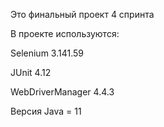 Это финальный проект 4 спринта

В проекте используются:

Selenium 3.141.59

JUnit 4.12

WebDriverManager 4.4.3

Версия Java = 11